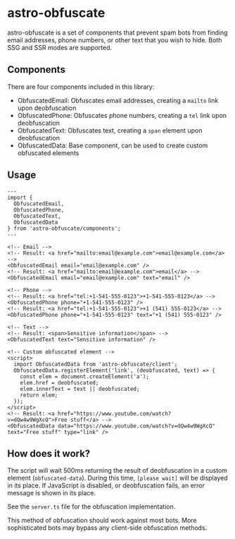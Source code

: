 # astro-obfuscate

astro-obfuscate is a set of components that prevent spam bots from finding email addresses, phone numbers, or other text that you wish to hide. Both SSG and SSR modes are supported.

## Components

There are four components included in this library:

- ObfuscatedEmail: Obfuscates email addresses, creating a `mailto` link upon deobfuscation
- ObfuscatedPhone: Obfuscates phone numbers, creating a `tel` link upon deobfuscation
- ObfuscatedText: Obfuscates text, creating a `span` element upon deobfuscation
- ObfuscatedData: Base component, can be used to create custom obfuscated elements

## Usage

```astro
---
import {
  ObfuscatedEmail,
  ObfuscatedPhone,
  ObfuscatedText,
  ObfuscatedData
} from 'astro-obfuscate/components';
---

<!-- Email -->
<!-- Result: <a href="mailto:email@example.com">email@example.com</a> -->
<ObfuscatedEmail email="email@example.com" />
<!-- Result: <a href="mailto:email@example.com">email</a> -->
<ObfuscatedEmail email="email@example.com" text="email" />

<!-- Phone -->
<!-- Result: <a href="tel:+1-541-555-0123">+1-541-555-0123</a> -->
<ObfuscatedPhone phone="+1-541-555-0123" />
<!-- Result: <a href="tel:+1-541-555-0123">+1 (541) 555-0123</a> -->
<ObfuscatedPhone phone="+1-541-555-0123" text="+1 (541) 555-0123" />

<!-- Text -->
<!-- Result: <span>Sensitive information</span> -->
<ObfuscatedText text="Sensitive information" />

<!-- Custom obfuscated element -->
<script>
  import ObfuscatedData from 'astro-obfuscate/client';
  ObfuscatedData.registerElement('link', (deobfuscated, text) => {
    const elem = document.createElement('a');
    elem.href = deobfuscated;
    elem.innerText = text || deobfuscated;
    return elem;
  });
</script>
<!-- Result: <a href="https://www.youtube.com/watch?v=dQw4w9WgXcQ">Free stuff</a> -->
<ObfuscatedData data="https://www.youtube.com/watch?v=dQw4w9WgXcQ" text="Free stuff" type="link" />
```

## How does it work?

The script will wait 500ms returning the result of deobfuscation in a custom element (`obfuscated-data`). During this time, `[please wait]` will be displayed in its place. If JavaScript is disabled, or deobfuscation fails, an error message is shown in its place.

See the `server.ts` file for the obfuscation implementation.

This method of obfuscation should work against most bots. More sophisticated bots may bypass any client-side obfuscation methods.

